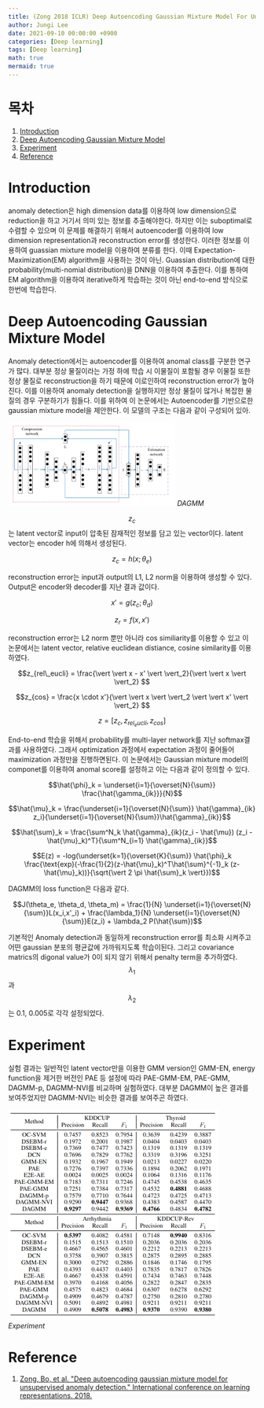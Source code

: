 ```yaml
---
title: (Zong 2018 ICLR) Deep Autoencoding Gaussian Mixture Model For Unsupervised Anomaly Detection
author: Jungi Lee
date: 2021-09-10 00:00:00 +0900
categories: [Deep learning]
tags: [Deep learning]
math: true
mermaid: true
---
```

# 목차 
1. [Introduction](#introduction)  
1. [Deep Autoencoding Gaussian Mixture Model](#deep-autoencoding-gaussian-mixture-model)  
1. [Experiment](#experiment)  
1. [Reference](#reference)  

# Introduction

anomaly detection은 high dimension data를 이용하여 low dimension으로 reduction을 하고 거기서 의미 있는 정보를 추출해야한다. 하지만 이는 suboptimal로 수렴할 수 있으며 이 문제를 해결하기 위해서 autoencoder를 이용하여 low dimension representation과 reconstruction error를 생성한다. 이러한 정보를 이용하여 guassian mixture model을 이용하여 분류를 한다. 이때 Expectation-Maximization(EM) algorithm을 사용하는 것이 아닌. Guassian distribution에 대한 probability(multi-nomial distribution)을 DNN을 이용하여 추출한다. 이를 통하여 EM algorithm을 이용하여 iterative하게 학습하는 것이 아닌 end-to-end 방식으로 한번에 학습한다.

# Deep Autoencoding Gaussian Mixture Model

Anomaly detection에서는 autoencoder를 이용하여 anomal class를 구분한 연구가 많다. 대부분 정상 물질이라는 가정 하에 학습 시 이물질이 포함될 경우 이물질 또한 정상 물질로 reconstruction을 하기 때문에 이로인하여 reconstruction error가 높아진다. 이를 이용하여 anomaly detection을 실행하지만 정상 물질이 많거나 복잡한 물질의 경우 구분하기가 힘들다. 이를 위하여 이 논문에서는 Autoencoder를 기반으로한 gaussian mixture model을 제안한다. 이 모델의 구조는 다음과 같이 구성되어 있아.


![archi][archi]
_DAGMM_

$$z_c$$는 latent vector로 input이 압축된 잠재적인 정보를 담고 있는 vector이다. latent vector는 encoder h에 의해서 생성된다.

$$z_c = h(x; \theta_e)$$

reconstruction error는 input과 output의 L1, L2 norm을 이용하여 생성할 수 있다. Output은 encoder와 decoder를 지난 결과 값이다.

$$x' = g(z_c; \theta_d)$$

$$z_r = f(x,x')$$

reconstruction error는 L2 norm 뿐만 아니라 cos similiarity를 이용할 수 있고 이 논문에서는 latent vector, relative euclidean distiance, cosine similarity를 이용하였다.

$$z_{rel\_eucli} = \frac{\vert \vert x - x' \vert \vert_2}{\vert \vert x \vert \vert_2} $$

$$z_{cos} = \frac{x \cdot x'}{\vert \vert x \vert \vert_2 \vert \vert x' \vert \vert_2} $$

$$z= [z_c, z_{rel_eucli}, z_{cos}] $$

End-to-end 학습을 위해서 probability를 multi-layer network를 지난 softmax결과를 사용하였다. 그래서 optimization 과정에서 expectation 과정이 줄어들어 maximization 과정만을 진행하면된다. 이 논문에서는 Gaussian mixture model의 componet를 이용하여 anomal score를 설정하고 이는 다음과 같이 정의할 수 있다.

$$\hat{\phi}_k = \underset{i=1}{\overset{N}{\sum}} \frac{\hat{\gamma_{ik}}}{N}$$

$$\hat{\mu}_k = \frac{\underset{i=1}{\overset{N}{\sum}} \hat{\gamma}_{ik} z_i}{\underset{i=1}{\overset{N}{\sum}}\hat{\gamma}_{ik}}$$

$$\hat{\sum}_k = \frac{\sum^N_k \hat{\gamma}_{ik}(z_i - \hat{\mu}) (z_i - \hat{\mu}_k)^T}{\sum^N_{i=1} \hat{\gamma}_{ik}}$$

$$E(z) = -log(\underset{k=1}{\overset{K}{\sum}} \hat{\phi}_k \frac{\text{exp}(-\frac{1}{2}(z-\hat{\mu}_k)^T\hat{\sum}^{-1}_k (z- \hat{\mu}_k))}{\sqrt{\vert 2 \pi \hat{\sum}_k \vert}})$$

DAGMM의 loss function은 다음과 같다.

$$J(\theta_e, \theta_d, \theta_m) = \frac{1}{N} \underset{i=1}{\overset{N}{\sum}}L(x_i,x'_i) + \frac{\lambda_1}{N} \underset{i=1}{\overset{N}{\sum}}E(z_i) + \lambda_2 P(\hat{\sum})$$

기본적인 Anomaly detection과 동일하게 reconstruction error를 최소화 시켜주고 어떤 gaussian 분포의 평균값에 가까워지도록 학습이된다. 그리고 covariance matrics의 digonal value가 0이 되지 않기 위해서 penalty term을 추가하였다. $$\lambda_1$$과 $$\lambda_2$$는 0.1, 0.005로 각각 설정되었다.

# Experiment 

실험 결과는 일반적인 latent vector만을 이용한 GMM version인 GMM-EN, energy function을 제거한 버전인 PAE 등 설정에 따라 PAE-GMM-EM, PAE-GMM, DAGMM-p, DAGMM-NVI를 비교하며 실험하였다. 대부분 DAGMM이 높은 결과를 보여주었지만 DAGMM-NVI는 비슷한 결과를 보여주곤 하였다.

![exp][exp]
_Experiment_

# Reference
1. [Zong, Bo, et al. "Deep autoencoding gaussian mixture model for unsupervised anomaly detection." International conference on learning representations. 2018.][paper]

[paper]: https://sites.cs.ucsb.edu/~bzong/doc/iclr18-dagmm.pdf

[archi]: /assets/img/DNN/DAGMM/archi.png
[exp]: /assets/img/DNN/DAGMM/exp.png

